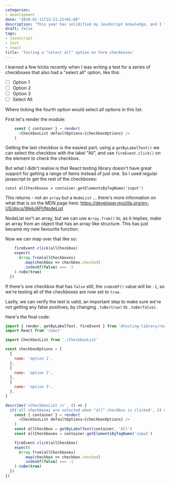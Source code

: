 ```yaml
---
categories:
- development
date: "2020-01-11T15:21:21+01:00"
description: "This year has solidified my JavaScript knowledge, and I think I have also developed more of the holistic skills around the framework of tools and teams that surround me. But there's still a lot more I need to work on..."
draft: false
tags:
- javascript
- jest
- react
title: 'Testing a "select all" option on form checkboxes'
---
```

I learned a few tricks recently when I was writing a test for a series of checkboxes that also had a "select all" option, like this:

- [ ] Option 1
- [ ] Option 2
- [ ] Option 3
- [ ] Select All

Where ticking the fourth option would select all options in this list.

First let's render the module:

```javascript
    const { container } = render(
      <CheckboxList defaultOptions={checkboxOptions} />
    )
```

Getting the last checkbox is the easiest part, using a `getByLabelText()` we can select the checkbox with the label "All", and use `fireEvent.click()` on the element to check the checkbox.

But what I didn't realise is that React testing library doesn't have great support for getting a range of items instead of just one. So I used regular javascript to get the rest of the checkboxes:

```
const allCheckboxes = container.getElementsByTagName('input')
```

This returns - not an `array` but a `NodeList` ... there's more information on what that is on the MDN page here: https://developer.mozilla.org/en-US/docs/Web/API/NodeList

NodeList isn't an array, but we can use `Array.from()` to, as it implies, make an array from an object that has an array-like structure. This has just became my new favourite function.

Now we can map over that like so:

```javascript
    fireEvent.click(allCheckbox)
    expect(
      Array.from(allCheckboxes)
        .map(checkbox => checkbox.checked)
        .indexOf(false) === -1
    ).toBe(true)
  })
```

If there's one checkbox that has `false` still, the `indexOf()` value will be `-1`, so we're testing all of the checkboxes are now set to `true`.

Lastly, we can verify the test is valid, an important step to make sure we're not getting any false positives, by changing `.toBe(true)` to `.toBe(false)`.

Here's the final code:

```javascript
import { render, getByLabelText, fireEvent } from '@testing-library/react'
import React from 'react'

import CheckboxList from './CheckboxList'

const checkboxOptions = [
  {
    name: 'option 1',
  },
  {
    name: 'option 2',
  },
  {
    name: 'option 3',
  },
]

describe('<CheckboxList />', () => {
  it('all checkboxes are selected when "all" checkbox is clicked', () => {
    const { container } = render(
      <CheckboxList defaultOptions={checkboxOptions} />
    )
    const allCheckbox = getByLabelText(container, 'All')
    const allCheckboxes = container.getElementsByTagName('input')

    fireEvent.click(allCheckbox)
    expect(
      Array.from(allCheckboxes)
        .map(checkbox => checkbox.checked)
        .indexOf(false) === -1
    ).toBe(true)
  })
})

```